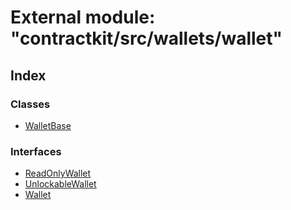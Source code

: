 # External module: "contractkit/src/wallets/wallet"

## Index

### Classes

* [WalletBase](../classes/_contractkit_src_wallets_wallet_.walletbase.md)

### Interfaces

* [ReadOnlyWallet](../interfaces/_contractkit_src_wallets_wallet_.readonlywallet.md)
* [UnlockableWallet](../interfaces/_contractkit_src_wallets_wallet_.unlockablewallet.md)
* [Wallet](../interfaces/_contractkit_src_wallets_wallet_.wallet.md)
